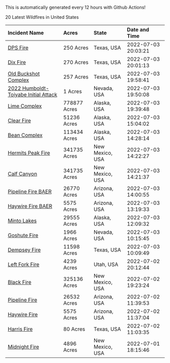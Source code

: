 This is automatically generated every 12 hours with Github Actions!

20 Latest Wildfires in United States

 | Incident Name | Acres | State | Date and Time |
|:---|:---|:---|:---|
| [DPS Fire](https://inciweb.nwcg.gov/incident/8198/) | 250 Acres | Texas, USA | 2022-07-03 20:03:21 |
| [Dix Fire](https://inciweb.nwcg.gov/incident/8197/) | 270 Acres | Texas, USA | 2022-07-03 20:01:13 |
| [Old Buckshot Complex](https://inciweb.nwcg.gov/incident/8194/) | 257 Acres | Texas, USA | 2022-07-03 19:58:41 |
| [2022 Humboldt-Toiyabe Initial Attack](https://inciweb.nwcg.gov/incident/8170/) | 1 Acres | Nevada, USA | 2022-07-03 19:50:08 |
| [Lime Complex](https://inciweb.nwcg.gov/incident/8173/) | 778877 Acres | Alaska, USA | 2022-07-03 19:39:48 |
| [Clear Fire](https://inciweb.nwcg.gov/incident/8178/) | 51236 Acres | Alaska, USA | 2022-07-03 15:04:02 |
| [Bean Complex](https://inciweb.nwcg.gov/incident/8183/) | 113434 Acres | Alaska, USA | 2022-07-03 14:28:14 |
| [Hermits Peak Fire](https://inciweb.nwcg.gov/incident/8049/) | 341735 Acres | New Mexico, USA | 2022-07-03 14:22:27 |
| [Calf Canyon](https://inciweb.nwcg.gov/incident/8069/) | 341735 Acres | New Mexico, USA | 2022-07-03 14:21:37 |
| [Pipeline Fire BAER](https://inciweb.nwcg.gov/incident/8168/) | 26770 Acres | Arizona, USA | 2022-07-03 14:00:55 |
| [Haywire Fire BAER](https://inciweb.nwcg.gov/incident/8179/) | 5575 Acres | Arizona, USA | 2022-07-03 13:19:33 |
| [Minto Lakes](https://inciweb.nwcg.gov/incident/8182/) | 29555 Acres | Alaska, USA | 2022-07-03 12:09:32 |
| [Goshute Fire](https://inciweb.nwcg.gov/incident/8180/) | 1966 Acres | Nevada, USA | 2022-07-03 10:15:45 |
| [Dempsey Fire](https://inciweb.nwcg.gov/incident/8174/) | 11598 Acres | Texas, USA | 2022-07-03 10:09:49 |
| [Left Fork Fire](https://inciweb.nwcg.gov/incident/8169/) | 4239 Acres | Utah, USA | 2022-07-02 20:12:44 |
| [Black Fire](https://inciweb.nwcg.gov/incident/8103/) | 325136 Acres | New Mexico, USA | 2022-07-02 19:23:24 |
| [Pipeline Fire](https://inciweb.nwcg.gov/incident/8152/) | 26532 Acres | Arizona, USA | 2022-07-02 11:39:53 |
| [Haywire Fire](https://inciweb.nwcg.gov/incident/8155/) | 5575 Acres | Arizona, USA | 2022-07-02 11:37:04 |
| [Harris Fire](https://inciweb.nwcg.gov/incident/8196/) | 80 Acres | Texas, USA | 2022-07-02 11:03:35 |
| [Midnight Fire](https://inciweb.nwcg.gov/incident/8147/) | 4896 Acres | New Mexico, USA | 2022-07-01 18:15:46 |

